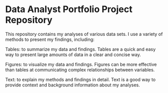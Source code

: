 # Data Analyst Portfolio Project Repository

This repository contains my analyses of various data sets. I use a variety of methods to present my findings, including:

Tables: to summarize my data and findings. Tables are a quick and easy way to present large amounts of data in a clear and concise way.

Figures: to visualize my data and findings. Figures can be more effective than tables at communicating complex relationships between variables. 

Text: to explain my methods and findings in detail. Text is a good way to provide context and background information about my analyses.
